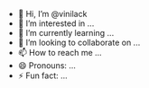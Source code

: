 - 👋 Hi, I’m @vinilack
- 👀 I’m interested in ...
- 🌱 I’m currently learning ...
- 💞️ I’m looking to collaborate on ...
- 📫 How to reach me ...
- 😄 Pronouns: ...
- ⚡ Fun fact: ...

<!---
vinilack/vinilack is a ✨ special ✨ repository because its `README.md` (this file) appears on your GitHub profile.
You can click the Preview link to take a look at your changes.
--->
